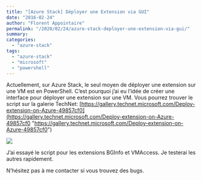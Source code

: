 ```yaml
---
title: "[Azure Stack] Déployer une Extension via GUI"
date: "2016-02-24"
author: "Florent Appointaire"
permalink: "/2020/02/24/azure-stack-deployer-une-extension-via-gui/"
summary: 
categories: 
  - "azure-stack"
tags: 
  - "azure-stack"
  - "microsoft"
  - "powershell"
---
```

Actuellement, sur Azure Stack, le seul moyen de déployer une extension sur une VM est en PowerShell. C’est pourquoi j’ai eu l’idée de créer une interface pour déployer une extension sur une VM. Vous pourrez trouver le script sur la galerie TechNet: [https://gallery.technet.microsoft.com/Deploy-extension-on-Azure-49857cf0](https://gallery.technet.microsoft.com/Deploy-extension-on-Azure-49857cf0 "https://gallery.technet.microsoft.com/Deploy-extension-on-Azure-49857cf0")

[![](https://cloudyjourney.fr/wp-content/uploads/2018/01/2016-02-24_16-51-23.png)](https://cloudyjourney.fr/wp-content/uploads/2018/01/2016-02-24_16-51-23.png)

J’ai essayé le script pour les extensions BGInfo et VMAccess. Je testerai les autres rapidement.

N’hésitez pas à me contacter si vous trouvez des bugs.